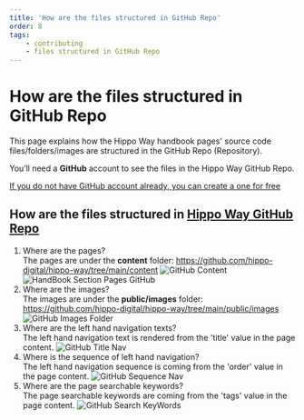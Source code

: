 ```yaml
---
title: 'How are the files structured in GitHub Repo'
order: 8
tags: 
    - contributing
    - files structured in GitHub Repo
---
```

# How are the files structured in GitHub Repo

This page explains how the Hippo Way handbook pages' source code files/folders/images are structured in the GitHub Repo (Repository).

You’ll need a **GitHub** account to see the files in the Hippo Way GitHub Repo.

[If you do not have GitHub account already, you can create a one for free](/contributing/setup-access-to-contribute.md)

## How are the files structured in [Hippo Way GitHub Repo](https://github.com/hippo-digital/hippo-way)
1. Where are the pages?   
   The pages are under the **content** folder: https://github.com/hippo-digital/hippo-way/tree/main/content
   ![GitHub Content](/images/GitHub_Content.png)
   ![HandBook Section Pages GitHub](/images/Handbook_Section_Pages_GitHub.png)
2. Where are the images?   
   The images are under the **public/images** folder: https://github.com/hippo-digital/hippo-way/tree/main/public/images
   ![GitHub Images Folder](/images/GitHub_Images_Folder.png)
3. Where are the left hand navigation texts?   
   The left hand navigation text is rendered from the 'title' value in the page content.
   ![GitHub Title Nav](/images/GitHub_Nav_Title.png)
4. Where is the sequence of left hand navigation?   
   The left hand navigation sequence is coming from the 'order' value in the page content.
   ![GitHub Sequence Nav](/images/GitHub_Nav_Sequence.png)
5. Where are the page searchable keywords?   
   The page searchable keywords are coming from the 'tags' value in the page content.
   ![GitHub Search KeyWords](/images/GitHub_Search_KeyWords.png)

